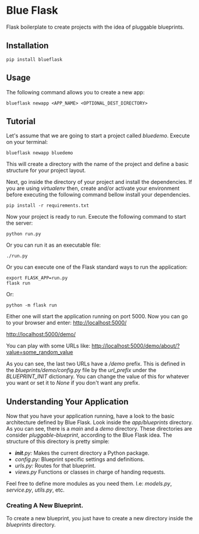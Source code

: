 # Blue Flask

Flask boilerplate to create projects with the idea of pluggable blueprints.


## Installation

```
pip install blueflask
```

## Usage

The following command allows you to create a new app:

```
blueflask newapp <APP_NAME> <OPTIONAL_DEST_DIRECTORY>
```

## Tutorial

Let's assume that we are going to start a project called *bluedemo*. Execute
on your terminal:

```
blueflask newapp bluedemo
```

This will create a directory with the name of the project and define a basic
structure for your project layout.

Next, go inside the directory of your project and install the dependencies.
If you are using *virtualenv* then, create and/or activate your environment
before executing the following command bellow install your dependencies.

```
pip install -r requirements.txt
```

Now your project is ready to run. Execute the following command to start
the server:

```
python run.py
```

Or you can run it as an executable file:

```
./run.py
```

Or you can execute one of the Flask standard ways to run the application:

```
export FLASK_APP=run.py
flask run
```

Or:

```
python -m flask run
```

Either one will start the application running on port 5000. Now you can go to
your browser and enter:
[http://localhost:5000/](http://localhost:5000/)

[http://localhost:5000/demo/](http://localhost:5000/demo/)

You can play with some URLs like: [http://localhost:5000/demo/about/?value=some_random_value](http://localhost:5000/demo/about/?value=some_random_value)

As you can see, the last two URLs have a */demo* prefix. This is defined in the *blueprints/demo/config.py* file by the *url_prefix* under the *BLUEPRINT_INIT* dictionary. You can change the value of this for whatever you want or set it to *None* if you don't want any prefix.


## Understanding Your Application

Now that you have your application running, have a look to the basic architecture defined by Blue Flask. Look inside the *app/blueprints*
directory. As you can see, there is a *main* and a *demo* directory. These directories are consider *pluggable-blueprint*, according to the Blue Flask idea. The structure of this directory is pretty simple:

+ *__init__.py:* Makes the current directory a Python package.
+ *config.py:* Blueprint specific settings and definitions.
+ *urls.py:* Routes for that blueprint.
+ *views.py* Functions or classes in charge of handing requests.

Feel free to define more modules as you need them. I.e: *models.py*,
*service.py*, *utils.py*, etc.


### Creating A New Blueprint.

To create a new blueprint, you just have to create a new directory inside
the *blueprints* directory.
